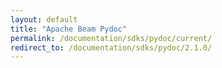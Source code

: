 ```yaml
---
layout: default
title: "Apache Beam Pydoc"
permalink: /documentation/sdks/pydoc/current/
redirect_to: /documentation/sdks/pydoc/2.1.0/
---
```

